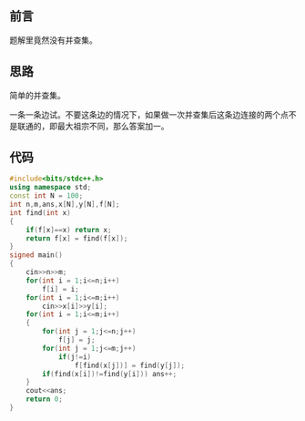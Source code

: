 ## 前言

题解里竟然没有并查集。

## 思路

简单的并查集。

一条一条边试。不要这条边的情况下，如果做一次并查集后这条边连接的两个点不是联通的，即最大祖宗不同，那么答案加一。

## 代码

```cpp
#include<bits/stdc++.h>
using namespace std;
const int N = 100;
int n,m,ans,x[N],y[N],f[N];
int find(int x)
{
	if(f[x]==x) return x;
	return f[x] = find(f[x]);
}
signed main()
{
	cin>>n>>m;
	for(int i = 1;i<=n;i++)
		f[i] = i;
	for(int i = 1;i<=m;i++)
		cin>>x[i]>>y[i];
	for(int i = 1;i<=m;i++)
	{
		for(int j = 1;j<=n;j++)
			f[j] = j;
		for(int j = 1;j<=m;j++)
			if(j!=i)
				f[find(x[j])] = find(y[j]);
		if(find(x[i])!=find(y[i])) ans++;
	}
	cout<<ans;
	return 0;
}
```
